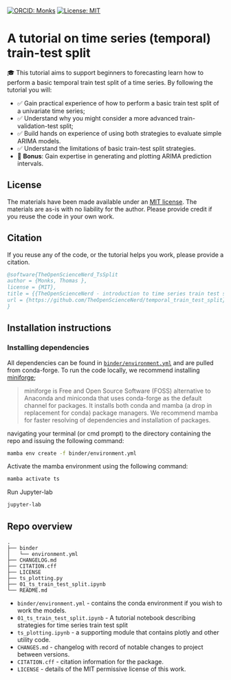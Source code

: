 [![ORCID: Monks](https://img.shields.io/badge/Tom_Monks_ORCID-0000--0003--2631--4481-brightgreen)](https://orcid.org/0000-0003-2631-4481)
[![License: MIT](https://img.shields.io/badge/License-MIT-yellow.svg)](https://opensource.org/licenses/MIT)

# A tutorial on time series (temporal) train-test split

🎓 This tutorial aims to support beginners to forecasting learn how to perform a basic temporal train test split of a time series.  By following the tutorial you will:

* ✅ Gain practical experience of how to perform a basic train test split of a univariate time series;
* ✅ Understand why you might consider a more advanced train-validation-test split;
* ✅ Build hands on experience of using both strategies to evaluate simple ARIMA models.
* ✅ Understand the limitations of basic train-test split strategies.
* 🎁 **Bonus**: Gain expertise in generating and plotting ARIMA prediction intervals.

## License

The materials have been made available under an [MIT license](LICENCE).  The materials are as-is with no liability for the author. Please provide credit if you reuse the code in your own work.

## Citation

If you reuse any of the code, or the tutorial helps you work, please provide a citation.

```bibtex
@software{TheOpenScienceNerd_TsSplit
author = {Monks, Thomas },
license = {MIT},
title = {{TheOpenScienceNerd - introduction to time series train test split}},
url = {https://github.com/TheOpenScienceNerd/temporal_train_test_split}
}
```

## Installation instructions

### Installing dependencies

All dependencies can be found in [`binder/environment.yml`]() and are pulled from conda-forge.  To run the code locally, we recommend installing [miniforge](https://github.com/conda-forge/miniforge);

> miniforge is Free and Open Source Software (FOSS) alternative to Anaconda and miniconda that uses conda-forge as the default channel for packages. It installs both conda and mamba (a drop in replacement for conda) package managers.  We recommend mamba for faster resolving of dependencies and installation of packages. 

navigating your terminal (or cmd prompt) to the directory containing the repo and issuing the following command:

```bash
mamba env create -f binder/environment.yml
```

Activate the mamba environment using the following command:

```bash
mamba activate ts
```

Run Jupyter-lab

```bash
jupyter-lab
```

## Repo overview

```
.
├── binder
│   └── environment.yml
├── CHANGELOG.md
├── CITATION.cff
├── LICENSE
├── ts_plotting.py
├── 01_ts_train_test_split.ipynb
└── README.md
```

* `binder/environment.yml` - contains the conda environment if you wish to work the models.
* `01_ts_train_test_split.ipynb` - A tutorial notebook describing strategies for time series train test split
* `ts_plotting.ipynb` - a supporting module that contains plotly and other utility code.
* `CHANGES.md` - changelog with record of notable changes to project between versions.
* `CITATION.cff` - citation information for the package.
* `LICENSE` - details of the MIT permissive license of this work.
